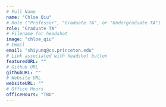 ```yaml
---
# Full Name
name: "Chloe Qiu"
# Role ("Professor", "Graduate TA", or "Undergraduate TA")
role: "Graduate TA"
# Filename for headshot
image: "chloe_qiu"
# Email
email: "shiyunq@cs.princeton.edu"
# Link associated with headshot button
featuredURL: ""
# Github URL
githubURL: ""
# Website URL
websiteURL: ""
# Office Hours
officeHours: "TBD"
---
```

